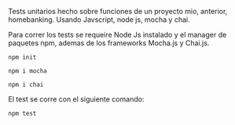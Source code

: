 Tests unitarios hecho sobre funciones de un proyecto mio, anterior, homebanking. Usando Javscript, node js, mocha y chai.

Para correr los tests se requeire Node Js instalado y el manager de paquetes npm, ademas de los frameworks Mocha.js y Chai.js.

    npm init

    npm i mocha

    npm i chai
  
El test se corre con el siguiente comando:

    npm test
